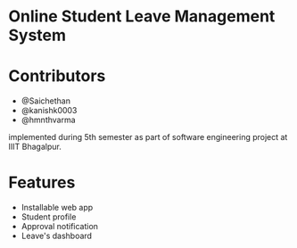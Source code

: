 # Online Student Leave Management System

# Contributors
* @Saichethan
* @kanishk0003
* @hmnthvarma

implemented during 5th semester as part of software engineering project at IIIT Bhagalpur.

# Features
* Installable web app
* Student profile
* Approval notification
* Leave's dashboard

